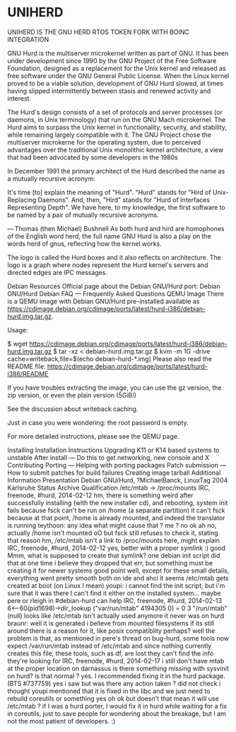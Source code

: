 # UNIHERD
UNIHERD IS THE GNU HERD RTOS TOKEN FORK WITH BOINC INTEGRATION

GNU Hurd is the multiserver microkernel written as part of GNU. It has been under development since 1990 by the GNU Project of the Free Software Foundation, designed as a replacement for the Unix kernel and released as free software under the GNU General Public License. When the Linux kernel proved to be a viable solution, development of GNU Hurd slowed, at times having slipped intermittently between stasis and renewed activity and interest.

The Hurd's design consists of a set of protocols and server processes (or daemons, in Unix terminology) that run on the GNU Mach microkernel. The Hurd aims to surpass the Unix kernel in functionality, security, and stability, while remaining largely compatible with it. The GNU Project chose the multiserver microkerne for the operating system, due to perceived advantages over the traditional Unix monolithic kernel architecture, a view that had been advocated by some developers in the 1980s

In December 1991 the primary architect of the Hurd described the name as a mutually recursive acronym:

It's time [to] explain the meaning of "Hurd". "Hurd" stands for "Hird of Unix-Replacing Daemons". And, then, "Hird" stands for "Hurd of Interfaces Representing Depth". We have here, to my knowledge, the first software to be named by a pair of mutually recursive acronyms.

— Thomas (then Michael) Bushnell
As both hurd and hird are homophones of the English word herd, the full name GNU Hurd is also a play on the words herd of gnus, reflecting how the kernel works.

The logo is called the Hurd boxes and it also reflects on architecture. The logo is a graph where nodes represent the Hurd kernel's servers and directed edges are IPC messages.

Debian Resources
Official page about the Debian GNU/Hurd port: Debian GNU/Hurd
Debian FAQ — Frequently Asked Questions
QEMU Image
There is a QEMU image with Debian GNU/Hurd pre-installed available as https://cdimage.debian.org/cdimage/ports/latest/hurd-i386/debian-hurd.img.tar.gz.

Usage:

$ wget https://cdimage.debian.org/cdimage/ports/latest/hurd-i386/debian-hurd.img.tar.gz
$ tar -xz < debian-hurd.img.tar.gz
$ kvm -m 1G -drive cache=writeback,file=$(echo debian-hurd-*.img)
Please also read the README file: https://cdimage.debian.org/cdimage/ports/latest/hurd-i386/README

If you have troubles extracting the image, you can use the gz version, the zip version, or even the plain version (5GiB!)

See the discussion about writeback caching.

Just in case you were wondering: the root password is empty.

For more detailed instructions, please see the QEMU page.

Installing
Installation Instructions
Upgrading K11 or K14 based systems to unstable
After install — Do this to get networking, new console and X
Contributing
Porting — Helping with porting packages
Patch submission — How to submit patches for build failures
Creating image tarball
Additional Information
Presentation Debian GNU/Hurd, ?MichaelBanck, LinuxTag 2004 Karlsruhe
Status
Archive Qualification
/etc/mtab -> /proc/mounts
IRC, freenode, #hurd, 2014-02-12
<braunr> hm, there is something weird
<braunr> after successfully installing (with the new installer cd), and
  rebooting, system init fails because fsck can't be run on /home (a
  separate partition)
<braunr> it can't fsck because at that point, /home is already mounted, and
  indeed the translator is running
<braunr> teythoon: any idea what might cause that ?
<teythoon> me ?
<teythoon> no
<braunr> ok
<braunr> ah no, actually /home isn't mounted oO
<braunr> but fsck still refuses to check it, stating that reason
<braunr> hm, /etc/mtab isn't a link to /proc/mounts here, might explain
IRC, freenode, #hurd, 2014-02-12
<braunr> yes, better with a proper symlink :)
<teythoon> good
<youpi> Mmm, what is supposed to create that symlink?
<teythoon> one debian init script did that at one time
<teythoon> i believe they dropped that
<youpi> err, but something must be creating it for newer systems
<teythoon> good point
<braunr> well, except for these small details, everything went pretty
  smooth
<braunr> both on ide and ahci
<youpi> it seems /etc/mtab gets created at boot
<youpi> (on Linux I mean)
<teythoon> youpi: i cannot find the init script, but i'm sure that it was
  there
<youpi> I can't find it either on the installed system...
<azeem> maybe pere or rleigh in #debian-hurd can help
IRC, freenode, #hurd, 2014-02-13
<braunr>   6<--60(pid1698)->dir_lookup ("var/run/mtab" 4194305 0) = 0 3
  "/run/mtab"  (null)
<braunr> looks like /etc/mtab isn't actually used anymore
<teythoon> it never was on hurd
<tomodach1> braunr: well it is generated i believe from mounted filesystems
<tomodach1> if its still around there is a reason for it, like posix
  compatiblity perhaps?
<braunr> well the problem is that, as mentioned in pere's thread on
  bug-hurd, some tools now expect /var/run/mtab instead of /etc/mtab
<braunr> and since nothing currently creates this file, these tools, such
  as df, are lost
<braunr> they can't find the info they're looking for
IRC, freenode, #hurd, 2014-02-17
<braunr> i still don't have mtab at the proper location on darnassus
<pere> is there something missing with sysvinit on hurd?
<braunr> is that normal ?
<pere> yes.  I recommended fixing it in the hurd package. (BTS #737759)
<braunr> yes i saw but was there any action taken ?
<pere> did not check
<teythoon> i thought youpi mentioned that it is fixed in the libc and we
  just need to rebuild coreutils or something
<pere> yes
<braunr> oh ok
<braunr> but doesn't that mean it will use /etc/mtab ?
<pere> if I was a hurd porter, I would fix it in hurd while waiting for a
  fix in coreutils, just to save people for wondering about the breakage,
  but I am not the most patient of developers. :)
